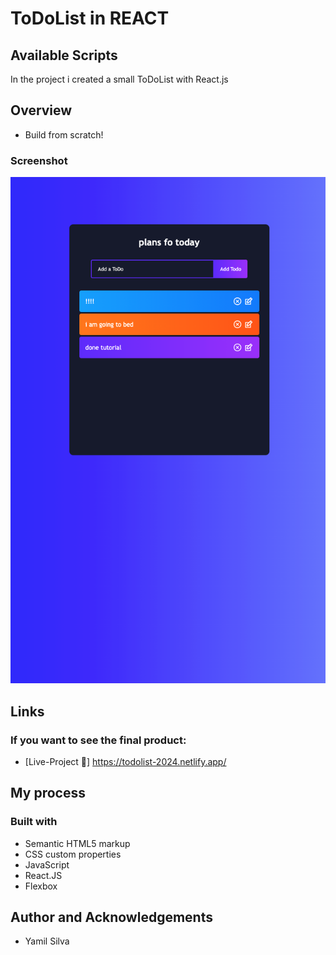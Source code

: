 # ToDoList in REACT
## Available Scripts
In the project i created a small ToDoList with React.js 
## Overview
- Build from scratch!
### Screenshot
![](screenshot/SCR-20230908-44.png)

## Links
### If you want to see the final product:
- [Live-Project 🔗] https://todolist-2024.netlify.app/

## My process

### Built with
- Semantic HTML5 markup
- CSS custom properties
- JavaScript
- React.JS
- Flexbox
## Author and Acknowledgements
- Yamil Silva
